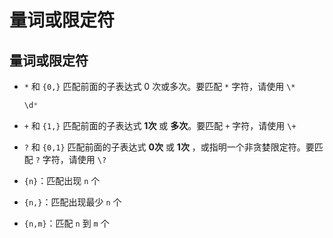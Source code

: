 # 量词或限定符

## 量词或限定符

  - `*` 和 `{0,}` 匹配前面的子表达式 0 次或多次。要匹配 `*` 字符，请使用 `\*`

    ```javascript
    \d*
    ```

  - `+` 和 `{1,}` 匹配前面的子表达式 **1次** 或 **多次**。要匹配 `+` 字符，请使用 `\+`

  - `?` 和 `{0,1}` 匹配前面的子表达式 **0次** 或 **1次** ，或指明一个非贪婪限定符。要匹配 `?` 字符，请使用 `\?`

  - `{n}`：匹配出现 `n` 个

  - `{n,}`：匹配出现最少 `n` 个

  - `{n,m}`：匹配 `n` 到 `m` 个
